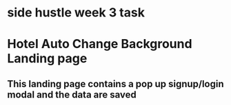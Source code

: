 # side hustle week 3 task

# Hotel Auto Change Background Landing page

## This landing page contains a pop up signup/login modal and the data are saved
